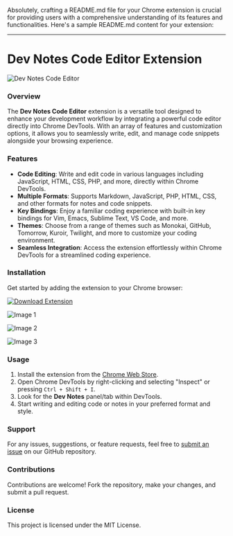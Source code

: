 Absolutely, crafting a README.md file for your Chrome extension is crucial for providing users with a comprehensive understanding of its features and functionalities. Here's a sample README.md content for your extension:

---

# Dev Notes Code Editor Extension

![Dev Notes Code Editor](link-to-your-extension-icon)

### Overview

The **Dev Notes Code Editor** extension is a versatile tool designed to enhance your development workflow by integrating a powerful code editor directly into Chrome DevTools. With an array of features and customization options, it allows you to seamlessly write, edit, and manage code snippets alongside your browsing experience.

### Features

- **Code Editing**: Write and edit code in various languages including JavaScript, HTML, CSS, PHP, and more, directly within Chrome DevTools.
- **Multiple Formats**: Supports Markdown, JavaScript, PHP, HTML, CSS, and other formats for notes and code snippets.
- **Key Bindings**: Enjoy a familiar coding experience with built-in key bindings for Vim, Emacs, Sublime Text, VS Code, and more.
- **Themes**: Choose from a range of themes such as Monokai, GitHub, Tomorrow, Kuroir, Twilight, and more to customize your coding environment.
- **Seamless Integration**: Access the extension effortlessly within Chrome DevTools for a streamlined coding experience.

### Installation

Get started by adding the extension to your Chrome browser:

[![Download Extension](https://developer.chrome.com/webstore/images/ChromeWebStore_BadgeWBorder_v2_206x58.png)](https://chromewebstore.google.com/detail/cmfnhnhpbbcmjkefopghgadeejncoihl)

![Image 1]('store-images/01-dev-notes.jpg')

![Image 2]('store-images/02-dev-notes-settings.jpg')

![Image 3]('store-images/03-dev-notes-settings-panel.jpg')


### Usage

1. Install the extension from the [Chrome Web Store](https://chromewebstore.google.com/detail/cmfnhnhpbbcmjkefopghgadeejncoihl).
2. Open Chrome DevTools by right-clicking and selecting "Inspect" or pressing `Ctrl + Shift + I`.
3. Look for the **Dev Notes** panel/tab within DevTools.
4. Start writing and editing code or notes in your preferred format and style.

### Support

For any issues, suggestions, or feature requests, feel free to [submit an issue](https://github.com/polodev/dev-notes-chrome-extensions/issues) on our GitHub repository.

### Contributions

Contributions are welcome! Fork the repository, make your changes, and submit a pull request.

### License

This project is licensed under the MIT License.


